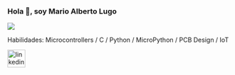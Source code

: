 ### Hola 👋, soy Mario Alberto Lugo
![](https://drive.google.com/file/d/1fH4-ohlM8aSTcqwBUrXze_IJlTIZrc5s/view)


Habilidades: Microcontrollers / C / Python / MicroPython / PCB Design / IoT



[<img src='https://cdn.jsdelivr.net/npm/simple-icons@3.0.1/icons/linkedin.svg' alt='linkedin' height='40'>](https://www.linkedin.com/in/marioalugo//)  

